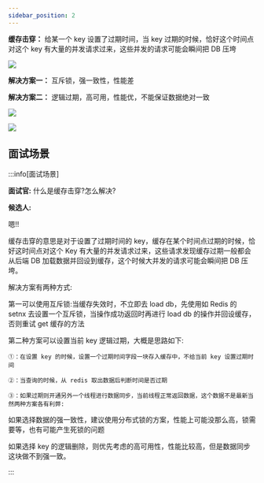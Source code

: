 ```yaml
---
sidebar_position: 2
---
```


**缓存击穿：** 给某一个 key 设置了过期时间，当 key 过期的时候，恰好这个时间点对这个 key 有大量的并发请求过来，这些并发的请求可能会瞬间把 DB 压垮

![](./image/image_8929ba6b-1f78-4ce8-8917-9728ef557432.png)

**解决方案一：** 互斥锁，强一致性，性能差

**解决方案二：** 逻辑过期，高可用，性能优，不能保证数据绝对一致



![](./image/image_05904015-5a92-44e5-a26a-16a83fcf1f00.png)

![](./image/image_7a13e3fb-2af1-4e7f-88c1-f04c8f25171c.png)



## 面试场景
:::info[面试场景]

**面试官:** 什么是缓存击穿?怎么解决?

**候选人:**

嗯!!

缓存击穿的意思是对于设置了过期时间的 key，缓存在某个时间点过期的时候，恰好这时间点对这个 Key 有大量的并发请求过来，这些请求发现缓存过期一般都会从后端 DB 加载数据并回设到缓存，这个时候大并发的请求可能会瞬间把 DB 压垮。

解决方案有两种方式:

第一可以使用互斥锁:当缓存失效时，不立即去 load db，先使用如 Redis 的 setnx 去设置一个互斥锁，当操作成功返回时再进行 load db 的操作并回设缓存，否则重试 get 缓存的方法

第二种方案可以设置当前 key 逻辑过期，大概是思路如下:

    ①：在设置 key 的时候，设置一个过期时间字段一块存入缓存中，不给当前 key 设置过期时间

    ②：当查询的时候，从 redis 取出数据后判断时间是否过期

    ③：如果过期则开通另外一个线程进行数据同步，当前线程正常返回数据，这个数据不是最新当然两种方案各有利弊:

如果选择数据的强一致性，建议使用分布式锁的方案，性能上可能没那么高，锁需要等，也有可能产生死锁的问题

如果选择 key 的逻辑删除，则优先考虑的高可用性，性能比较高，但是数据同步这块做不到强一致。

:::